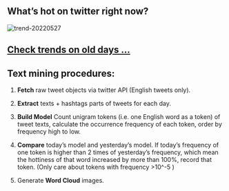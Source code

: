 ## What’s hot on twitter right now?

![trend-20220527][wordcloud]

[wordcloud]: https://raw.githubusercontent.com/xdqc/tweet-trend-everyday/master/word-cloud/trend-20220527.png?token=AF5V4P7ADR6KQBZ4CEDTNIK6AXRMU "trend-20220527"

## [Check trends on old days ...](https://github.com/xdqc/tweet-trend-everyday/tree/master/word-cloud)

## Text mining procedures:

1. **Fetch** raw tweet objects via twitter API (English tweets only).

2. **Extract** texts + hashtags parts of tweets for each day.

3. **Build Model** Count unigram tokens (i.e. one English word as a token) of tweet texts, calculate the occurrence frequency of each token, order by frequency high to low.

4. **Compare** today’s model and yesterday’s model. If today’s frequency of one token is higher than 2 times of yesterday’s frequency, which mean the hottiness of that word increased by more than 100%, record that token. (Only care about tokens with frequency >10^-5 )

5. Generate **Word Cloud** images.
